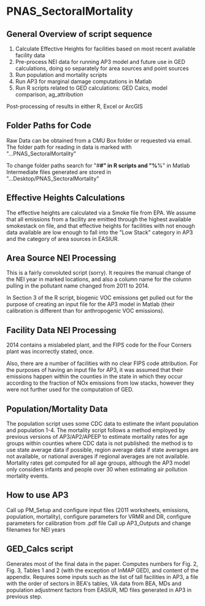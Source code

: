# PNAS_SectoralMortality
## General Overview of script sequence

1. Calculate Effective Heights for facilities based on most recent available facility data
2. Pre-process NEI data for running AP3 model and future use in GED calculations, doing so separately for area sources and point sources
3. Run population and mortality scripts
4. Run AP3 for marginal damage computations in Matlab
5. Run R scripts related to GED calculations: GED Calcs, model comparison, ag_attribution
 
Post-processing of results in either R, Excel or ArcGIS


## Folder Paths for Code
Raw Data can be obtained from a CMU Box folder or requested via email. The folder path for reading in data is marked with "...PNAS_SectoralMortality"

To change folder paths search for "#__#" in R scripts and "%__%" in Matlab
Intermediate files generated are stored in "...Desktop/PNAS_SectoralMortality"

## Effective Heights Calculations
The effective heights are calculated via a Smoke file from EPA. We assume that all emissions from a facility are emitted through the highest available smokestack on file, and that effective heights for facilities with not enough data available are low enough to fall into the "Low Stack" category in AP3 and the category of area sources in EASIUR.

## Area Source NEI Processing
This is a fairly convoluted script (sorry). It requires the manual change of the NEI year in marked locations, and also a column name for the column pulling in the pollutant name changed from 2011 to 2014.

In Section 3 of the R script, biogenic VOC emissions get pulled out for the purpose of creating an input file for the AP3 model in Matlab (their calibration is different than for anthropogenic VOC emissions).

## Facility Data NEI Processing
2014 contains a mislabeled plant, and the FIPS code for the Four Corners plant was incorrectly stated, once.

Also, there are a number of facilities with no clear FIPS code attribution. For the purposes of having an input file for AP3, it was assumed that their emissions happen within the counties in the state in which they occur according to the fraction of NOx emissions from low stacks, however they were not further used for the computation of GED.

## Population/Mortality Data
The population script uses some CDC data to estimate the infant population and population 1-4. The mortality script follows a method employed by previous versions of AP3/AP2/APEEP to estimate mortality rates for age groups within counties where CDC data is not published: the method is to use state average data if possible, region average data if state averages are not available, or national averages if regional averages are not available. Mortality rates get computed for all age groups, although the AP3 model only considers infants and people over 30 when estimating air pollution mortality events.

## How to use AP3
Call up PM_Setup and configure input files (2011 worksheets, emissions, population, mortality), configure parameters for VRMR and DR, configure parameters for calibration from .pdf file
Call up AP3_Outputs and change filenames for NEI years

## GED_Calcs script
Generates most of the final data in the paper. Computes numbers for Fig. 2, Fig. 3, Tables 1 and 2 (with the exception of InMAP GED), and content of the appendix. Requires some inputs such as the list of tall facilities in AP3, a file with the order of sectors in BEA's tables, VA data from BEA, MDs and population adjustment factors from EASIUR, MD files generated in AP3 in previous step.
